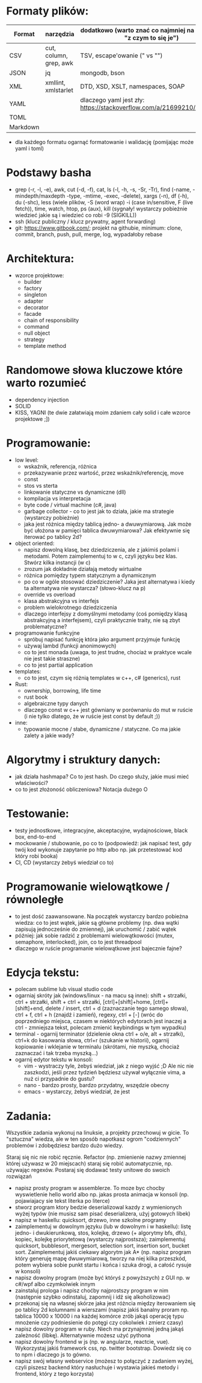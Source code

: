 # Formaty plików:

|  Format  |       narzędzia        |  dodatkowo (warto znać co najmniej na poziomie "z czym to się je")   |
|----------|------------------------|----------------------------------------------------------------------|
| CSV      | cut, column, grep, awk | TSV, escape'owanie (\" vs "")                                        |
| JSON     | jq                     | mongodb, bson                                                        |
| XML      | xmllint, xmlstarlet    | DTD, XSD, XSLT, namespaces, SOAP                                     |
| YAML     |                        | dlaczego yaml jest zły: https://stackoverflow.com/a/21699210/7687388 |
| TOML     |                        |                                                                      |
| Markdown |                        |                                                                      |

- dla każdego formatu ogarnąć formatowanie i walidację (pomijając może yaml i toml)

# Podstawy basha

- grep (-r, -l, -e), awk, cut (-d, -f), cat, ls (-l, -h, -s, -Sr, -Tr), find (-name, -mindepth/maxdepth -type, -mtime, -exec, -delete), xargs (-n), df (-h), du (-shc), less (wiele plików, -S (word wrap) -i (case in/sensitive, F (live fetch)), time, watch, htop, ps (aux), kill (sygnały! wystarczy pobieżnie wiedzieć jakie są i wiedzieć co robi -9 (SIGKILL))
- ssh (klucz publiczny / klucz prywatny, agent forwarding)
- git: https://www.gitbook.com/; projekt na githubie, minimum: clone, commit, branch, push, pull, merge, log, wypadałoby rebase

# Architektura:

- wzorce projektowe:
  - builder
  - factory
  - singleton
  - adapter
  - decorator
  - facade
  - chain of responsibility
  - command
  - null object
  - strategy
  - template method

# Randomowe słowa kluczowe które warto rozumieć

- dependency injection
- SOLID
- KISS, YAGNI (te dwie załatwiają moim zdaniem cały solid i całe wzorce projektowe ;])


# Programowanie:
- low level:
  - wskaźnik, referencja, różnica
  - przekazywanie przez wartość, przez wskaźnik/referencję, move
  - const
  - stos vs sterta
  - linkowanie statyczne vs dynamiczne (dll)
  - kompilacja vs interpretacja
  - byte code / virtual machine (c#, java)
  - garbage collector - co to jest jak to działa, jakie ma strategie (wystarczy pobieżnie)
  - jaka jest różnica między tablicą jedno- a dwuwymiarową. Jak może być ułożona w pamięci tablica dwuwymiarowa? Jak efektywnie się iterować po tablicy 2d?
- object oriented:
  - napisz dowolną klasę, bez dziedziczenia, ale z jakimiś polami i metodami. Potem zaimplementuj to w c, czyli języku bez klas. Stwórz kilka instancji (w c)
  - zrozum jak dokładnie działają metody wirtualne
  - różnica pomiędzy typem statycznym a dynamicznym
  - po co w ogóle stosować dziedziczenie? Jaka jest alternatywa i kiedy ta alternatywa nie wystarcza? (słowo-klucz na p)
  - override vs overload
  - klasa abstrakcyjna vs interfejs
  - problem wielokrotnego dziedziczenia
  - dlaczego interfejsy z domyślnymi metodamy (coś pomiędzy klasą abstrakcyjną a interfejsem), czyli praktycznie traity, nie są zbyt problematyczne?
- programowanie funkcyjne
  - spróbuj napisać funkcję która jako argument przyjmuje funkcję
  - używaj lambd (funkcji anonimowych)
  - co to jest monada (uwaga, to jest trudne, chociaż w praktyce wcale nie jest takie straszne)
  - co to jest partial application
- templates:
  - co to jest, czym się różnią templates w c++, c# (generics), rust
- Rust:
  - ownership, borrowing, life time
  - rust book
  - algebraiczne typy danych
  - dlaczego const w c++ jest gówniany w porównaniu do mut w ruście (i nie tylko dlatego, że w ruście jest const by default ;))
- inne:
  - typowanie mocne / słabe, dynamiczne / statyczne. Co ma jakie zalety a jakie wady?

# Algorytmy i struktury danych:
- jak działa hashmapa? Co to jest hash. Do czego służy, jakie musi mieć właściwości?
- co to jest złożoność obliczeniowa? Notacja dużego O

# Testowanie:
- testy jednostkowe, integracyjne, akceptacyjne, wydajnościowe, black box, end-to-end
- mockowanie / stubowanie, po co to (podpowiedź: jak napisać test, gdy twój kod wykonuje zapytanie po http albo np. jak przetestować kod który robi booka)
- CI, CD (wystarczy żebyś wiedział co to)

# Programowanie wielowątkowe / równoległe
- to jest dość zaawansowane. Na początek wystarczy bardzo pobieżna wiedza: co to jest wątek, jakie są główne problemy (np. dwa wątki zapisują jednocześnie do zmiennej), jak uruchomić / zabić wątek
- później: jak sobie radzić z problemami wielowątkowości (mutex, semaphore, interlocked), join, co to jest threadpool
- dlaczego w ruście programanie wielowątkowe jest bajecznie fajne?

# Edycja tekstu:
- polecam sublime lub visual studio code
- ogarniaj skróty jak (windows/linux - na macu są inne): shift + strzałki, ctrl + strzałki, shift + ctrl + strzałki, [ctrl]+[shift]+home, [ctrl]+[shift]+end, delete / insert, ctrl + d (zaznaczanie tego samego słowa), ctrl + f, ctrl + h (znajdź i zamień), regexy, ctrl + [-] \(wróc do poprzedniego miejsca, czasem w niektórych edytorach jest inaczej a ctrl - zmniejsza tekst, polecam zmienić keybindings w tym wypadku)
- terminal - ogarnij terminator (dzielenie okna ctrl + o/e, alt + strzałki), ctrl+k do kasowania słowa, ctrl+r (szukanie w historii), ogarnij kopiowanie i wklejanie w terminalu (skrótami, nie myszką, chociaż zaznaczać i tak trzeba myszką...)
- ogarnij edytor tekstu w konsoli:
  - vim - wystraczy tyle, żebyś wiedział, jak z niego wyjść ;D Ale nic nie zaszkodzi, jeśli przez tydzień będziesz używał wyłącznie vima, a nuż ci przypadnie do gustu?
  - nano - bardzo prosty, bardzo przydatny, wszędzie obecny
  - emacs - wystarczy, żebyś wiedział, że jest

# Zadania:

Wszystkie zadania wykonuj na linuksie, a projekty przechowuj w gicie. To "sztuczna" wiedza, ale w ten sposób napotkasz ogrom "codziennych" problemów i zdobędziesz bardzo dużo wiedzy.

Staraj się nic nie robić ręcznie. Refactor (np. zmienienie nazwy zmiennej której używasz w 20 miejscach) staraj się robić automatycznie, np. używając regexów. Postaraj się dodawać testy unitowe do swoich rozwiązań

- napisz prosty program w assemblerze. To moze byc chocby wyswietlenie hello world albo np. jakas prosta animacja w konsoli (np. pojawiajacy sie tekst literka po literce)
- stworz program ktory bedzie deserializowal kazdy z wymienionych wyżej typów (nie musisz sam pisać deserializera, użyj gotowych libek)
- napisz w haskellu: quicksort, drzewo, inne szkolne programy
- zaimplementuj w dowolnym języku (lub w dowolnym i w haskellu): listę jedno- i dwukierunkową, stos, kolejkę, drzewo (+ algorytmy bfs, dfs), kopiec, kolejkę priorytetową (wystarczy najprostsza); zaimplementuj quicksort, bubblesort, mergesort, selection sort, insertion sort, bucket sort. Zaimplementuj jakiś ciekawy algorytm jak A* (np. napisz program który generuję mapę dwuwymiarową, tworzy na niej kilka przeszkód, potem wybiera sobie punkt startu i końca i szuka drogi, a całość rysuje w konsoli)
- napisz dowolny program (może być któryś z powyższych) z GUI np. w c#/wpf albo czymkolwiek innym
- zainstaluj prologa i napisz choćby najprostszy program w nim (następnie szybko odinstaluj, zapomnij i idź się alkoholizować)
- przekonaj się na własnej skórze jaka jest różncia między iterowaniem się po tablicy 2d kolumnami a wierszami (napisz jakiś banalny proram np. tablica 10000 x 10000 i na każdej komórce zrób jakąś operację typu mnożenie czy podniesienie do potęgi czy cokolwiek i zmierz czasy)
- napisz dowolny program w ruby. Niech ma przynajmniej jedną jakąś zależność (libkę). Alternatywnie możesz użyć pythona
- napisz dowolny frontend w js (np. w angularze, reactcie, vue). Wykorzystaj jakiś framework css, np. twitter bootstrap. Dowiedz się co to npm i dlaczego js to gówno.
- napisz swój własny webservice (możesz to połączyć z zadaniem wyżej, czyli piszesz backend który nasłuchuje i wystawia jakieś metody i frontend, który z tego korzysta)
